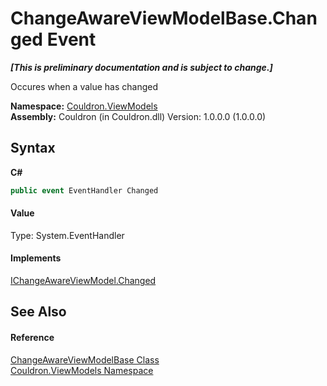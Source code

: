 # ChangeAwareViewModelBase.Changed Event
 _**\[This is preliminary documentation and is subject to change.\]**_

Occures when a value has changed

**Namespace:**&nbsp;<a href="N_Couldron_ViewModels">Couldron.ViewModels</a><br />**Assembly:**&nbsp;Couldron (in Couldron.dll) Version: 1.0.0.0 (1.0.0.0)

## Syntax

**C#**<br />
``` C#
public event EventHandler Changed
```


#### Value
Type: System.EventHandler

#### Implements
<a href="E_Couldron_ViewModels_IChangeAwareViewModel_Changed">IChangeAwareViewModel.Changed</a><br />

## See Also


#### Reference
<a href="T_Couldron_ViewModels_ChangeAwareViewModelBase">ChangeAwareViewModelBase Class</a><br /><a href="N_Couldron_ViewModels">Couldron.ViewModels Namespace</a><br />